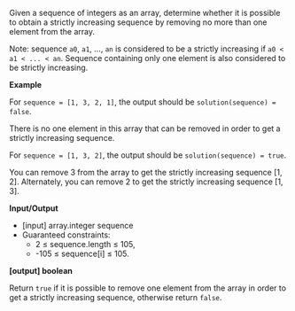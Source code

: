 Given a sequence of integers as an array, determine whether it is possible to obtain a strictly increasing sequence by removing no more than one element from the array.

Note: sequence ``a0``, ``a1``, ..., ``an`` is considered to be a strictly increasing if ``a0 < a1 < ... < an``. Sequence containing only one element is also considered to be strictly increasing.

**Example**

For ``sequence = [1, 3, 2, 1]``, the output should be
``solution(sequence) = false``.

There is no one element in this array that can be removed in order to get a strictly increasing sequence.

For ``sequence = [1, 3, 2]``, the output should be
``solution(sequence) = true``.

You can remove 3 from the array to get the strictly increasing sequence [1, 2]. Alternately, you can remove 2 to get the strictly increasing sequence [1, 3].

**Input/Output**

- [input] array.integer sequence
- Guaranteed constraints:
  - 2 ≤ sequence.length ≤ 105,
  - -105 ≤ sequence[i] ≤ 105.

**[output] boolean**

Return ``true`` if it is possible to remove one element from the array in order to get a strictly increasing sequence, otherwise return ``false``.
